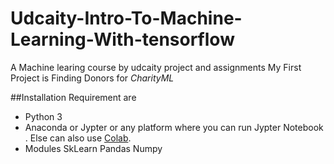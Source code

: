 # Udcaity-Intro-To-Machine-Learning-With-tensorflow
A Machine learing course by udcaity project and assignments
My First Project is  Finding Donors for *CharityML*

##Installation Requirement are
- Python 3
- Anaconda or Jypter or any platform where you can run Jypter Notebook . Else can also use [Colab](https://colab.research.google.com/).
- Modules SkLearn Pandas Numpy 


